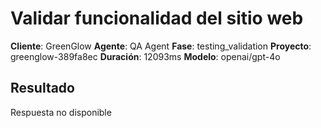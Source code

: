 # Validar funcionalidad del sitio web

**Cliente**: GreenGlow
**Agente**: QA Agent
**Fase**: testing_validation
**Proyecto**: greenglow-389fa8ec
**Duración**: 12093ms
**Modelo**: openai/gpt-4o

## Resultado

Respuesta no disponible
